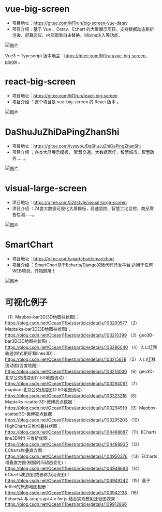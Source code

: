 # vue-big-screen

- 项目地址：https://gitee.com/MTrun/big-screen-vue-datav
- 项目介绍：基于 Vue 、Datav、Echart 的大屏展示项目。支持数据动态刷新渲染、屏幕适应、内部图表自由替换、Mixins注入等功能，

![图片](https://mmbiz.qpic.cn/mmbiz_png/BcyAypujBVbYibiaA0LDO3zpZXWvOt1uETbs3ibqKGMpKkj6hXauHLNBnQaia4r1Lb3OCYMVsPDICsQanrRv524ojw/640?wx_fmt=png&tp=webp&wxfrom=5&wx_lazy=1&wx_co=1)

Vue3 + Typescript 版本地主：https://gitee.com/MTrun/vue-big-screen-plugin 。

# react-big-screen

- 项目地址：https://gitee.com/MTrun/react-big-screen
- 项目介绍 ：这个项目是 vue-big-screen 的 React 版本 。

![图片](https://mmbiz.qpic.cn/mmbiz_png/BcyAypujBVbYibiaA0LDO3zpZXWvOt1uETUHOsgftSQHSIOmorTjFRIzlY9rGDZ6lnXPsFYgPtydkUic4WqTHNJBA/640?wx_fmt=png&tp=webp&wxfrom=5&wx_lazy=1&wx_co=1)

# DaShuJuZhiDaPingZhanShi

- 项目地址：https://gitee.com/lvyeyou/DaShuJuZhiDaPingZhanShi
- 项目介绍 ：各类大屏展示模板， 智慧交通、大数据医疗、智慧城市、智慧政务......。

![图片](https://mmbiz.qpic.cn/mmbiz_png/BcyAypujBVbYibiaA0LDO3zpZXWvOt1uETcImibRjmLPV4IAAPu4Y1ueBAXSAx9WfC0IqTYQtTq6WjgSKKvkkrTfw/640?wx_fmt=png&tp=webp&wxfrom=5&wx_lazy=1&wx_co=1)

# visual-large-screen

- 项目地址：https://gitee.com/52itstyle/visual-large-screen
- 项目介绍 ：74套大数据可视化大屏模板，高速监控、智慧工地监控、商品零售检测......。

![图片](https://mmbiz.qpic.cn/mmbiz_png/BcyAypujBVbYibiaA0LDO3zpZXWvOt1uETtSrQ8qCN4Thxrcg3yuvupebVv5oMMibDnqR4opLoxrQWqFc0zX2BesQ/640?wx_fmt=png&tp=webp&wxfrom=5&wx_lazy=1&wx_co=1)

# SmartChart

- 项目地址：https://gitee.com/smartchart/smartchart
- 项目介绍 ：SmartChart基于Echarts/Django的微代码开发平台,适用于任何WEB项目，开箱即用！

![图片](https://mmbiz.qpic.cn/mmbiz_png/BcyAypujBVbYibiaA0LDO3zpZXWvOt1uETAYlnyquicsAftZzSHNntbcaS72RsqoYzZo9kAzUnqUgmx9WClWZSgPQ/640?wx_fmt=png&tp=webp&wxfrom=5&wx_lazy=1&wx_co=1)

# 可视化例子

（1）Mapbox-bar3D(3D地图柱状图)：https://blog.csdn.net/Ocean111best/article/details/103209577
（2）Maptalks-bar3D(3D地图柱状图)：https://blog.csdn.net/Ocean111best/article/details/103216399
（3）geo3D-bar3D(3D地图柱状图)：https://blog.csdn.net/Ocean111best/article/details/103286040
（4）人口迁移轨迹(样式更好看lines3D)：https://blog.csdn.net/Ocean111best/article/details/103215678
（5）人口迁移流动图(百度地图)：https://blog.csdn.net/Ocean111best/article/details/103216000
（6）geo3D-北京公交线路图(2.5D地图流动)：https://blog.csdn.net/Ocean111best/article/details/103294067
（7）mapbox-北京公交线路图(2.5D地图流动)：https://blog.csdn.net/Ocean111best/article/details/103323216
（8）Maptalks-scatter3D-微博亮点数据：https://blog.csdn.net/Ocean111best/article/details/103294919
（9）Mapbox-scatter3D-微博亮点数据：https://blog.csdn.net/Ocean111best/article/details/103295203
（10）HighCharts三维堆叠柱状图：https://blog.csdn.net/Ocean111best/article/details/104488687
（11）ECharts line3D制作三维折线图：https://blog.csdn.net/Ocean111best/article/details/104488935
（12）ECharts堆叠直方图：https://blog.csdn.net/Ocean111best/article/details/104950376
（13）ECharts堆叠直方图(根据时间动态变化)：https://blog.csdn.net/Ocean111best/article/details/104948693
（14）ECharts波浪图(或者称为河流图)：https://blog.csdn.net/Ocean111best/article/details/104949242
（15）基于leftlet的旅游地图相册：https://blog.csdn.net/Ocean111best/article/details/103942138
（16）Echarts4 与 arcgis api 4.x for js 结合实现模拟迁徙图效果：https://blog.csdn.net/Ocean111best/article/details/109912866

